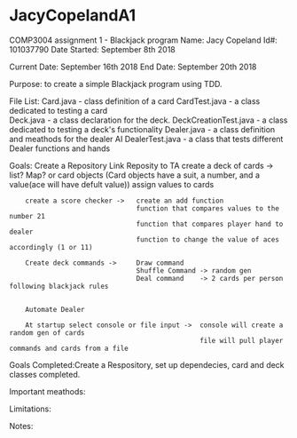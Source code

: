 # JacyCopelandA1
COMP3004 assignment 1 - Blackjack program
Name: Jacy Copeland
Id#: 101037790
Date Started: September 8th 2018

Current Date: September 16th 2018
End Date:  September 20th 2018

Purpose: to create a simple Blackjack program using TDD.

File List:  Card.java - class definition of a card
            CardTest.java - a class dedicated to testing a card    
            Deck.java - a class declaration for the deck.
            DeckCreationTest.java - a class dedicated to testing a deck's functionality 
            Dealer.java -  a class definition and meathods for the dealer AI
            DealerTest.java - a class that tests different Dealer functions and hands


Goals:  Create a Repository 
        Link Reposity to TA
        create a deck of cards ->   list? Map? or card objects (Card objects have a suit, a number, and a value(ace will have defult value))
                                    assign values to cards
                                    
        create a score checker ->   create an add function
                                    function that compares values to the number 21
                                    function that compares player hand to dealer
                                    function to change the value of aces accordingly (1 or 11)
        
        Create deck commands ->     Draw command
                                    Shuffle Command -> random gen
                                    Deal command    -> 2 cards per person following blackjack rules
                                  
                   
        Automate Dealer
        
        At startup select console or file input ->  console will create a random gen of cards
                                                    file will pull player commands and cards from a file
        
Goals Completed:Create a Respository, set up dependecies, card and deck classes completed.

Important meathods:

Limitations:

Notes:
